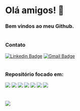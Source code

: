 
# Olá amigos! 👋  
### Bem vindos ao meu Github.

#

### Contato
[![Linkedin Badge](https://img.shields.io/badge/-LinkedIn-blue?style=flat-square&logo=Linkedin&logoColor=white&link=https://www.linkedin.com/in/daciolima/)](https://www.linkedin.com/in/daciolima/)
[![Gmail Badge](https://img.shields.io/badge/-Gmail-c14438?style=flat-square&logo=Gmail&logoColor=white&link=mailto:contato.dacio@gmail.com)](mailto:contato.dacio@gmail.com/)
<!--[![Whatsapp Badge](https://img.shields.io/badge/-Whatsapp-4CA143?style=flat-square&labelColor=4CA143&logo=whatsapp&logoColor=white&link=https://api.whatsapp.com/send?phone=5583998255100&text=Olá!)](https://api.whatsapp.com/send?phone=55xxxxxxxxxxx&text=Olá!) -->

#

### Repositório focado em:
<p>
   <img src="https://img.shields.io/badge/python%20-%233776AB.svg?&style=for-the-badge&logo=python&logoColor=white"/>
   <img src="https://img.shields.io/badge/django%20-%23092E20.svg?&style=for-the-badge&logo=django&logoColor=white"/>
   <img src="https://img.shields.io/badge/FastAPI-005571?style=for-the-badge&logo=fastapi"/>
   <img src="https://img.shields.io/badge/javascript%20-%23323330.svg?&style=for-the-badge&logo=javascript&logoColor=%23F7DF1E"/>
   <img src="https://img.shields.io/badge/react%20-%2320232a.svg?&style=for-the-badge&logo=react&logoColor=%2361DAFB"/>
   <img src="https://img.shields.io/badge/vuejs-%2335495e.svg?style=for-the-badge&logo=vuedotjs&logoColor=%234FC08D)"/>
   <img src="https://img.shields.io/badge/Flutter%20-%2302569B.svg?&style=for-the-badge&logo=Flutter&logoColor=white"/>
   
   
</p>

#




   ![](https://komarev.com/ghpvc/?username=daciolima&style=flat-square)
   

<!--[![Telegram Badge](https://img.shields.io/badge/-Telegram-1ca0f1?style=flat-square&labelColor=1ca0f1&logo=telegram&logoColor=white&link=https://t.me/contato.dacio)](https://t.me/contato.dacio) 
<p>
  
  <a href='mailto:contato.dacio@gmail.com'>
   <img src="https://img.shields.io/badge/contato.dacio@gmail.com%20-%23E34F26.svg?&style=for-the-badge&logo=gmail&logoColor=white"/>
  </a>
  <a href="https://www.linkedin.com/in/daciolima/" target="_blank">
    <img src="https://img.shields.io/badge/linkedin-%230077B5.svg?&style=for-the-badge&logo=linkedin&logoColor=white" />
  </a>
  <a href="https://instagram.com/daciolimamusic" target="_blank">
    <img src="https://img.shields.io/badge/instagram-%23E4405F.svg?&style=for-the-badge&logo=instagram&logoColor=white" />        
  </a>
  
</p>-->

<!--[![Top Langs](https://github-readme-stats.vercel.app/api/top-langs/?username=daciolima&layout=compact)](https://github.com/daciolima/github-readme-stats)-->
<!--
<p>
<img src="https://github-readme-stats.vercel.app/api?username=daciolima&show_icons=true&count_private=true&theme=white" width="450" />
<img src="https://github-readme-stats.vercel.app/api/top-langs/?username=daciolima" alt="daciolima" />
</p>
-->

<!--
### My workspace specs
-->
<!--
<p>
  <img src="https://img.shields.io/badge/apple-macbook%20pro%20-%23999999.svg?&style=for-the-badge&logo=apple&logoColor=white" />
  <img src="https://img.shields.io/badge/intel-core%20i5%20-%230071C5.svg?&style=for-the-badge&logo=intel&logoColor=white" />
  <img src="https://img.shields.io/badge/RAM-8GB-%230071C5.svg?&style=for-the-badge&logoColor=white" />
</p>
-->

<!--
### Repository Import
<a href="https://github.com/daciolima/daciolima">
  <img align="center" src="https://github-readme-stats.vercel.app/api/pin/?username=daciolima&repo=daciolima" />
</a>
-->

<!--
<details>
  <summary>📃 My Resume</summary>



## Education

- 📖 **Sistemas para Internet**\
📆 - 2015 - 2017\
📍 - **Universidade de João Pessoa - Unipê** - João Pessoa, Brazil


</details>  
-->

<!--
**daciolima/daciolima** is a ✨ _special_ ✨ repository because its `README.md` (this file) appears on your GitHub profile.

Here are some ideas to get you started:

- 🔭 I’m currently working on ...
- 🌱 I’m currently learning ...
- 👯 I’m looking to collaborate on ...
- 🤔 I’m looking for help with ...
- 💬 Ask me about ...
- 📫 How to reach me: ...
- 😄 Pronouns: ...
- ⚡ Fun fact: ...
-->
